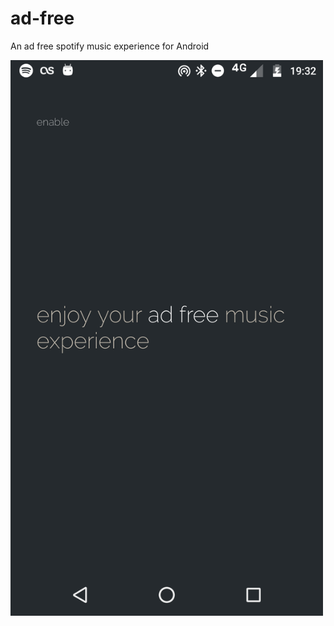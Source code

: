 # ad-free
An ad free spotify music experience for Android
  
<img src=".github/ad_free.png" width="500">


